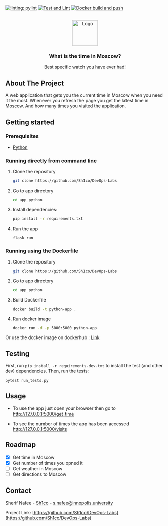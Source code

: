 [![linting: pylint](https://img.shields.io/badge/linting-pylint-yellowgreen)](https://github.com/PyCQA/pylint)
[![Test and Lint](https://github.com/Sh1co/DevOps-Labs/actions/workflows/build_and_test.yml/badge.svg)](https://github.com/Sh1co/DevOps-Labs/actions/workflows/build_and_test.yml)
[![Docker build and push](https://github.com/Sh1co/DevOps-Labs/actions/workflows/docker_build.yml/badge.svg)](https://github.com/Sh1co/DevOps-Labs/actions/workflows/docker_build.yml)

<!-- PROJECT LOGO -->
<br />
<div align="center">
  <a href="https://github.com/Sh1co/DevOps-Labs">
    <img src="https://freepikpsd.com/file/2019/10/question-mark-png-question-png-768_1024.png" alt="Logo" width="80" height="80">
  </a>

  <h3 align="center">What is the time in Moscow?</h3>

  <p align="center">
    Best specific watch you have ever had!
    <br />

  </p>
</div>

## About The Project

A web application that gets you the current time in Moscow when you need it the most. Whenever you refresh the page you get the latest time in Moscow. And how many times you visited the application.

## Getting started

### Prerequisites

* [Python](https://www.python.org/downloads/)

### Running directly from command line

1. Clone the repository

    ```bash
    git clone https://github.com/Sh1co/DevOps-Labs
    ```

2. Go to app directory

    ```bash
    cd app_python
    ```

3. Install dependencies:

    ```Bash
    pip install -r requirements.txt
    ```

4. Run the app

    ```bash
    flask run
    ```

### Running using the Dockerfile

1. Clone the repository

    ```bash
    git clone https://github.com/Sh1co/DevOps-Labs
    ```

2. Go to app directory

    ```bash
    cd app_python
    ```

3. Build Dockerfile

    ```bash
    docker build -t python-app .
    ```

4. Run docker image

    ```bash
    docker run -d -p 5000:5000 python-app
    ```

Or use the docker image on dockerhub : [Link](https://hub.docker.com/layers/sh1co/devopslab/1.2/images/sha256:deea8f0434ebfb0b97090aec1852828a7cbcde1f635aa317bece06eb618c8716)

## Testing

First, run `pip install -r requirements-dev.txt` to install the test (and other dev) dependencies.
Then, run the tests:

```bash
pytest run_tests.py
```

## Usage

* To use the app just open your browser then go to <http://127.0.0.1:5000/get_time>

* To see the number of times the app has been accessed <http://127.0.0.1:5000/visits>

## Roadmap

* [x] Get time in Moscow
* [x] Get number of times you opned it
* [ ] Get weather in Moscow
* [ ] Get directions to Moscow

<!-- CONTACT -->
## Contact

Sherif Nafee - [Sh1co](https://github.com/Sh1co) - [s.nafee@innopolis.university](s.nafee@innopolis.university)

Project Link: [https://github.com/Sh1co/DevOps-Labs](https://github.com/Sh1co/DevOps-Labs)
